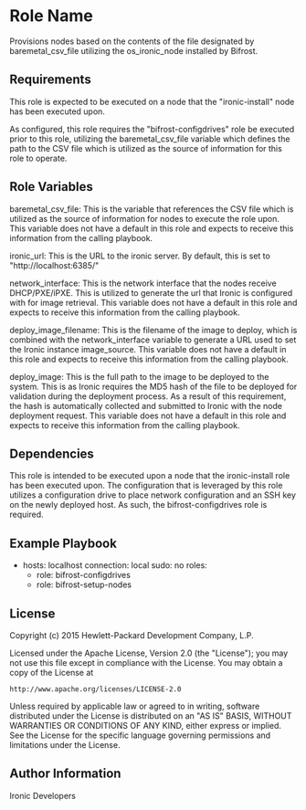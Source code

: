 Role Name
=========

Provisions nodes based on the contents of the file designated by
baremetal_csv_file utilizing the os_ironic_node installed by Bifrost.

Requirements
------------

This role is expected to be executed on a node that the "ironic-install" node
has been executed upon.

As configured, this role requires the "bifrost-configdrives" role be executed
prior to this role, utilizing the baremetal_csv_file variable which defines the
path to the CSV file which is utilized as the source of information for this
role to operate.

Role Variables
--------------

baremetal_csv_file: This is the variable that references the CSV file which is
utilized as the source of information for nodes to execute the role upon. This
variable does not have a default in this role and expects to receive this
information from the calling playbook.

ironic_url: This is the URL to the ironic server.  By default, this is set to
            "http://localhost:6385/"

network_interface: This is the network interface that the nodes receive
                   DHCP/PXE/iPXE.  This is utilized to generate the url that
                   Ironic is configured with for image retrieval. This variable
                   does not have a default in this role and expects to receive
                   this information from the calling playbook.

deploy_image_filename: This is the filename of the image to deploy, which is
                       combined with the network_interface variable to generate
                       a URL used to set the Ironic instance image_source. This
                       variable does not have a default in this role and
                       expects to receive this information from the calling
                       playbook.

deploy_image: This is the full path to the image to be deployed to the system.
              This is as Ironic requires the MD5 hash of the file to be
              deployed for validation during the deployment process.  As a
              result of this requirement, the hash is automatically collected
              and submitted to Ironic with the node deployment request.  This
              variable does not have a default in this role and expects to
              receive this information from the calling playbook.

Dependencies
------------

This role is intended to be executed upon a node that the ironic-install role
has been executed upon.  The configuration that is leveraged by this role
utilizes a configuration drive to place network configuration and an SSH key on
the newly deployed host.  As such, the bifrost-configdrives role is required.

Example Playbook
----------------

- hosts: localhost
  connection: local
  sudo: no
  roles:
    - role: bifrost-configdrives
    - role: bifrost-setup-nodes

License
-------

Copyright (c) 2015 Hewlett-Packard Development Company, L.P.

Licensed under the Apache License, Version 2.0 (the "License");
you may not use this file except in compliance with the License.
You may obtain a copy of the License at

    http://www.apache.org/licenses/LICENSE-2.0

Unless required by applicable law or agreed to in writing, software
distributed under the License is distributed on an "AS IS" BASIS,
WITHOUT WARRANTIES OR CONDITIONS OF ANY KIND, either express or implied.
See the License for the specific language governing permissions and
limitations under the License.

Author Information
------------------

Ironic Developers
